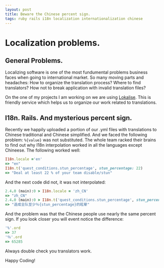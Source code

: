```yaml
---
layout: post
title: Beware the Chinese percent sign.
tags: ruby rails i18n localization internationalization chinese
---
```


# Localization problems.
## General Problems.

Localizing software is one of the most fundumental problems business faces when going to international market.
So many moving parts and headaches: How to organize the translation process? Where to find translators? How not to break application with invalid translation files?

On the one of my projects I am working on we are using [Lokalise](https://lokalise.co/). This is friendly service which helps us to organize our work related to translations.

## I18n. Rails. And mysterious percent sign.

Recently we happily uploaded a portion of our .yml files with translations to Chinese traditional and Chinese simplified. And we faced the following problem: `%{value}` was not substituted.
The whole team racked their brains to find out why I18n interpolation worked in all the languages except Chineese. The following worked well:

```ruby
I18n.locale ='en'
=> "en"
I18n.t('quest_conditions.stun_percentage', stun_percentage: 22)
=> "Deal at least 22 % of your team disable/stun"
```

And the next code did not, it was not interpolated:

```ruby
2.4.0 (main):0 > I18n.locale = 'zh_CN'
=> "zh_CN"
2.4.0 (main):0 > I18n.t('quest_conditions.stun_percentage', stun_percentage: 22)
=> "造成全队至少％{stun_percentage}的眩晕"
```

And the problem was that the Chinese people use nearly the same percent sign. If you look closer you will event notice the difference:

```ruby
'%'.ord
=> 37
'％'.ord
=> 65285
```

Always double check you translators work.

Happy Coding!
